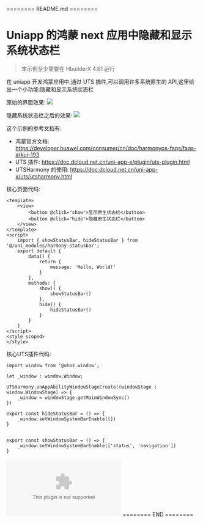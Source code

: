 ======== README.md ========

# Uniapp 的鸿蒙 next 应用中隐藏和显示系统状态栏
> 本示例至少需要在 HbuilderX 4.61 运行

在 uniapp 开发鸿蒙应用中,通过 UTS 插件,可以调用许多系统原生的 API,这里给出一个小功能:隐藏和显示系统状态栏

原始的界面效果:
![](https://yuhepicgo.oss-cn-beijing.aliyuncs.com/20250618191338034.png)

隐藏系统状态栏之后的效果:
![](https://yuhepicgo.oss-cn-beijing.aliyuncs.com/20250618191403171.png)

这个示例的参考文档有:
- 鸿蒙官方文档: https://developer.huawei.com/consumer/cn/doc/harmonyos-faqs/faqs-arkui-193
- UTS 插件: https://doc.dcloud.net.cn/uni-app-x/plugin/uts-plugin.html
- UTSHarmony 的使用: https://doc.dcloud.net.cn/uni-app-x/uts/utsharmony.html

核心页面代码:
```
<template>
	<view>
		<button @click="show">显示原生状态栏</button>
		<button @click="hide">隐藏原生状态栏</button>
	</view>
</template>
<script>
	import { showStatusBar, hideStatusBar } from '@/uni_modules/harmony-statusbar';
	export default {
		data() {
			return {
				message: 'Hello, World!'
			}
		},
		methods: {
			show() {
				showStatusBar()
			},
			hide() {
				hideStatusBar()
			}
		}
	}
</script>
<style scoped>
</style>
```

核心UTS插件代码:
```
import window from '@ohos.window';

let _window : window.Window;

UTSHarmony.onAppAbilityWindowStageCreate((windowStage : window.WindowStage) => {
	_window = windowStage.getMainWindowSync()
})

export const hideStatusBar = () => {
	_window.setWindowSystemBarEnable([])
}


export const showStatusBar = () => {
	_window.setWindowSystemBarEnable(['status', 'navigation'])
}
```

![](https://yuhepicgo.oss-cn-beijing.aliyuncs.com/uniapp-hbuilderx.zip)
======== END ========
